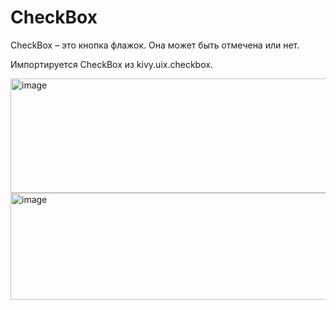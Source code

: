 # CheckBox

CheckBox – это кнопка флажок. Она может быть отмечена или нет.

Импортируется CheckBox из kivy.uix.checkbox.

<img width="1001" height="183" alt="image" src="https://github.com/user-attachments/assets/e705d973-8060-4b7a-a5ba-5af5db282f1e" />

<img width="993" height="171" alt="image" src="https://github.com/user-attachments/assets/688ad2f0-5056-406f-8176-1fa7e3ebc549" />






